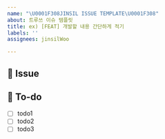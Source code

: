 ```yaml
---
name: "\U0001F308JINSIL ISSUE TEMPLATE\U0001F308"
about: 트루쓰 이슈 템플릿
title: ex) [FEAT] 개발할 내용 간단하게 적기
labels: ''
assignees: jinsilWoo

---
```


## 🤍 Issue
<!-- 해당 이슈에서 할 작업에 대해 작성해주세요. -->


## 📌 To-do
<!-- 해야 할 일을 작성해주세요. -->
- [ ] todo1
- [ ] todo2
- [ ] todo3
